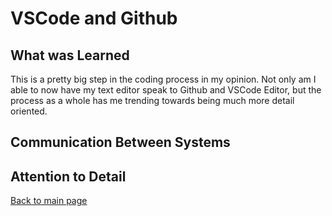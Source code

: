 # VSCode and Github

## **What was Learned**

This is a pretty big step in the coding process in my opinion. Not only am I able to now have my text editor speak to Github and VSCode Editor, but the process as a whole has me trending towards being much more detail oriented. 

## Communication Between Systems

## Attention to Detail


[Back to main page](README.md)